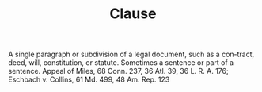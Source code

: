 ---
title: Clause
letter: C
permalink: "/definitions/bld-clause.html"
body: A single paragraph or subdivision of a legal document, such as a con-tract,
  deed, will, constitution, or statute. Sometimes a sentence or part of a sentence.
  Appeal of Miles, 68 Conn. 237, 36 Atl. 39, 36 L. R. A. 176; Eschbach v. Collins,
  61 Md. 499, 48 Am. Rep. 123
published_at: '2018-07-07'
source: Black's Law Dictionary 2nd Ed (1910)
layout: post
---